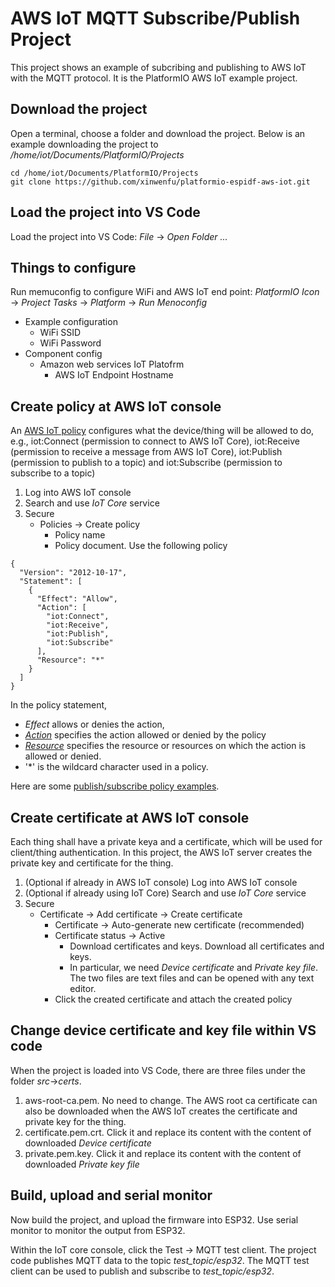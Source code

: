 # AWS IoT MQTT Subscribe/Publish Project

This project shows an example of subcribing and publishing to AWS IoT with the MQTT protocol. It is the PlatformIO AWS IoT example project.

## Download the project 
Open a terminal, choose a folder and download the project. Below is an example downloading the project to */home/iot/Documents/PlatformIO/Projects*
```
cd /home/iot/Documents/PlatformIO/Projects
git clone https://github.com/xinwenfu/platformio-espidf-aws-iot.git
```
## Load the project into VS Code

Load the project into VS Code: *File* -> *Open Folder ...*

## Things to configure

Run memuconfig to configure WiFi and AWS IoT end point: *PlatformIO Icon* -> *Project Tasks* -> *Platform* -> *Run Menoconfig*
- Example configuration
  - WiFi SSID
  - WiFi Password
- Component config 
  - Amazon web services IoT Platofrm
    - AWS IoT Endpoint Hostname

## Create policy at AWS IoT console
An [AWS IoT policy](https://docs.aws.amazon.com/iot/latest/developerguide/iot-policies.html) configures what the device/thing will be allowed to do, e.g., iot:Connect (permission to connect to AWS IoT Core), iot:Receive (permission to receive a message from AWS IoT Core), iot:Publish  (permission to publish to a topic) and iot:Subscribe (permission to subscribe to a topic)
1. Log into AWS IoT console
2. Search and use *IoT Core* service
3. Secure
   - Policies -> Create policy
     - Policy name
     - Policy document. Use the following policy
```
{
  "Version": "2012-10-17",
  "Statement": [
    {
      "Effect": "Allow",
      "Action": [
        "iot:Connect",
        "iot:Receive",
        "iot:Publish",
        "iot:Subscribe"
      ],
      "Resource": "*"
    }
  ]
}
```
In the policy statement, 
- *Effect* allows or denies the action, 
- [*Action*](https://docs.aws.amazon.com/iot/latest/developerguide/iot-policy-actions.html) specifies the action allowed or denied by the policy
- [*Resource*](https://docs.aws.amazon.com/iot/latest/developerguide/iot-action-resources.html) specifies the resource or resources on which the action is allowed or denied.
- '*' is the wildcard character used in a policy.

Here are some [publish/subscribe policy examples](https://docs.aws.amazon.com/iot/latest/developerguide/pub-sub-policy.html).

## Create certificate at AWS IoT console
Each thing shall have a private keya and a certificate, which will be used for client/thing authentication. In this project, the AWS IoT server creates the private key and certificate for the thing. 
1. (Optional if already in AWS IoT console) Log into AWS IoT console
2. (Optional if already using IoT Core) Search and use *IoT Core* service
3. Secure
   - Certificate -> Add certificate -> Create certificate
     - Certificate -> Auto-generate new certificate (recommended)
     - Certificate status -> Active
       - Download certificates and keys. Download all certificates and keys. 
       - In particular, we need *Device certificate* and *Private key file*. The two files are text files and can be opened with any text editor.
     - Click the created certificate and attach the created policy

## Change device certificate and key file within VS code
When the project is loaded into VS Code, there are three files under the folder *src*->*certs*. 
1. aws-root-ca.pem. No need to change. The AWS root ca certificate can also be downloaded when the AWS IoT creates the certificate and private key for the thing. 
2. certificate.pem.crt. Click it and replace its content with the content of downloaded *Device certificate*
3. private.pem.key. Click it and replace its content with the content of downloaded *Private key file*

## Build, upload and serial monitor
Now build the project, and upload the firmware into ESP32. Use serial monitor to monitor the output from ESP32.

Within the IoT core console, click the Test -> MQTT test client. The project code publishes MQTT data to the topic *test_topic/esp32*. The MQTT test client can be used to publish and subscribe to *test_topic/esp32*.

